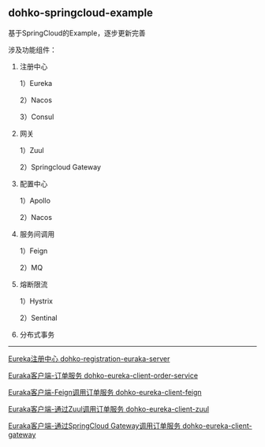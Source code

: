 dohko-springcloud-example
---
基于SpringCloud的Example，逐步更新完善

涉及功能组件：

1. 注册中心

    1）Eureka
    
    2）Nacos
    
    3）Consul 
2. 网关

    1）Zuul
    
    2）Springcloud Gateway

3. 配置中心
    
    1）Apollo
    
    2）Nacos
    
4. 服务间调用
    
    1）Feign
    
    2）MQ
 
 5. 熔断限流
 
    1）Hystrix
    
    2）Sentinal
    
 6. 分布式事务
    
---

[Eureka注册中心 dohko-registration-euraka-server](https://github.com/Mr-LuXiaoHua/dohko-springcloud-example/tree/master/dohko-registration-euraka-server)

[Euraka客户端-订单服务 dohko-eureka-client-order-service](https://github.com/Mr-LuXiaoHua/dohko-springcloud-example/tree/master/dohko-eureka-client-order-service)

[Euraka客户端-Feign调用订单服务 dohko-eureka-client-feign](https://github.com/Mr-LuXiaoHua/dohko-springcloud-example/tree/master/dohko-eureka-client-feign)

[Euraka客户端-通过Zuul调用订单服务 dohko-eureka-client-zuul](dohko-eureka-client-zuul)

[Euraka客户端-通过SpringCloud Gateway调用订单服务 dohko-eureka-client-gateway](dohko-eureka-client-gateway)